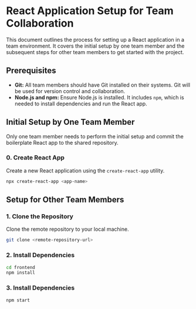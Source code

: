 # React Application Setup for Team Collaboration

This document outlines the process for setting up a React application in a team environment. It covers the initial setup by one team member and the subsequent steps for other team members to get started with the project.

## Prerequisites

- **Git:** All team members should have Git installed on their systems. Git will be used for version control and collaboration.
- **Node.js and npm:** Ensure Node.js is installed. It includes `npm`, which is needed to install dependencies and run the React app.

## Initial Setup by One Team Member

Only one team member needs to perform the initial setup and commit the boilerplate React app to the shared repository.

### 0. Create React App

Create a new React application using the `create-react-app` utility.

```bash
npx create-react-app <app-name>
```

## Setup for Other Team Members

### 1. Clone the Repository

Clone the remote repository to your local machine.

```bash
git clone <remote-repository-url>
```

### 2. Install Dependencies

```bash
cd frontend
npm install
```

### 3. Install Dependencies

```bash
npm start
```
